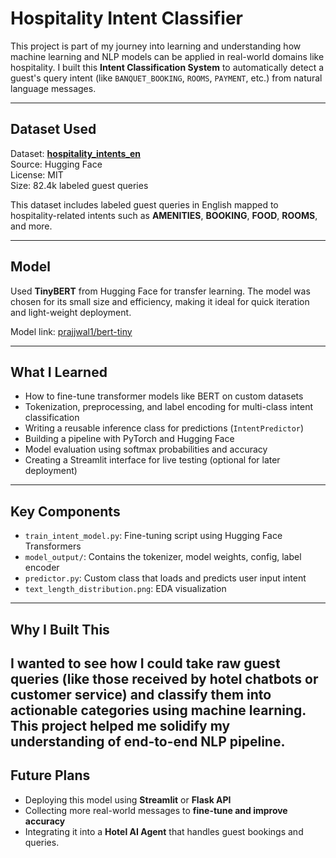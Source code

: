 # Hospitality Intent Classifier

This project is part of my journey into learning and understanding how machine learning and NLP models can be applied in real-world domains like hospitality. I built this **Intent Classification System** to automatically detect a guest's query intent (like `BANQUET_BOOKING`, `ROOMS`, `PAYMENT`, etc.) from natural language messages.

---

## Dataset Used

Dataset: **[hospitality_intents_en](https://huggingface.co/datasets/WellaBanda/hospitality_intents_en)**  
Source: Hugging Face  
License: MIT  
Size: 82.4k labeled guest queries

This dataset includes labeled guest queries in English mapped to hospitality-related intents such as **AMENITIES**, **BOOKING**, **FOOD**, **ROOMS**, and more.

---

## Model

Used **TinyBERT** from Hugging Face for transfer learning. The model was chosen for its small size and efficiency, making it ideal for quick iteration and light-weight deployment.

Model link: [prajjwal1/bert-tiny](https://huggingface.co/prajjwal1/bert-tiny)

---

##  What I Learned

- How to fine-tune transformer models like BERT on custom datasets  
- Tokenization, preprocessing, and label encoding for multi-class intent classification  
- Writing a reusable inference class for predictions (`IntentPredictor`)  
- Building a pipeline with PyTorch and Hugging Face  
- Model evaluation using softmax probabilities and accuracy  
- Creating a Streamlit interface for live testing (optional for later deployment)

---

## Key Components

- `train_intent_model.py`: Fine-tuning script using Hugging Face Transformers  
- `model_output/`: Contains the tokenizer, model weights, config, label encoder  
- `predictor.py`: Custom class that loads and predicts user input intent  
- `text_length_distribution.png`: EDA visualization

---

## Why I Built This

I wanted to see how I could take raw guest queries (like those received by hotel chatbots or customer service) and classify them into **actionable categories** using machine learning. This project helped me solidify my understanding of end-to-end NLP pipeline.
---

## Future Plans

- Deploying this model using **Streamlit** or **Flask API**  
- Collecting more real-world messages to **fine-tune and improve accuracy**  
- Integrating it into a **Hotel AI Agent** that handles guest bookings and queries.